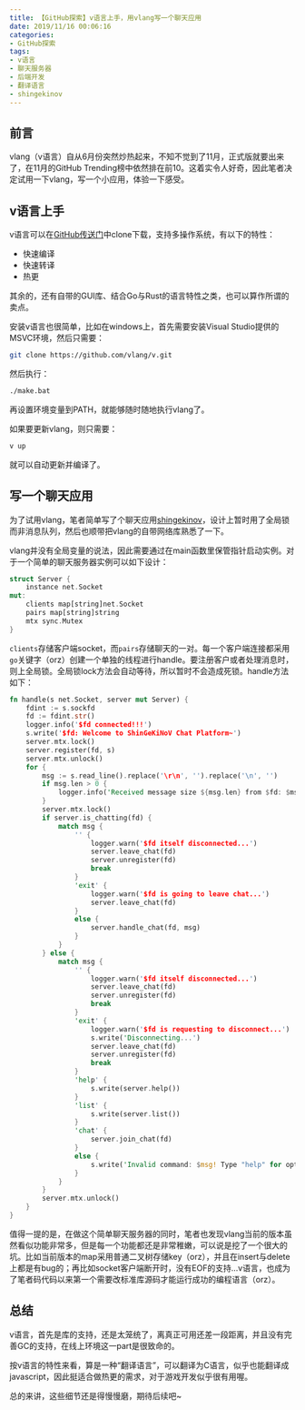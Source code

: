 ```yaml
---
title: 【GitHub探索】v语言上手，用vlang写一个聊天应用
date: 2019/11/16 00:06:16
categories:
- GitHub探索
tags:
- v语言
- 聊天服务器
- 后端开发
- 翻译语言
- shingekinov
---
```


## 前言

vlang（v语言）自从6月份突然炒热起来，不知不觉到了11月，正式版就要出来了，在11月的GitHub Trending榜中依然排在前10。这着实令人好奇，因此笔者决定试用一下vlang，写一个小应用，体验一下感受。

## v语言上手

v语言可以在[GitHub传送门](https://github.com/vlang/v)中clone下载，支持多操作系统，有以下的特性：

- 快速编译
- 快速转译
- 热更

其余的，还有自带的GUI库、结合Go与Rust的语言特性之类，也可以算作所谓的卖点。

安装v语言也很简单，比如在windows上，首先需要安装Visual Studio提供的MSVC环境，然后只需要：

```sh
git clone https://github.com/vlang/v.git
```

然后执行：

```sh
./make.bat
```

再设置环境变量到PATH，就能够随时随地执行vlang了。

<!-- more -->

如果要更新vlang，则只需要：

```sh
v up
```

就可以自动更新并编译了。

## 写一个聊天应用

为了试用vlang，笔者简单写了个聊天应用[shingekinov](https://github.com/utmhikari/shingekinov)，设计上暂时用了全局锁而非消息队列，然后也顺带把vlang的自带网络库熟悉了一下。

vlang并没有全局变量的说法，因此需要通过在main函数里保管指针启动实例。对于一个简单的聊天服务器实例可以如下设计：

```rust
struct Server {
    instance net.Socket
mut:
    clients map[string]net.Socket
    pairs map[string]string
    mtx sync.Mutex
}
```

`clients`存储客户端socket，而`pairs`存储聊天的一对。每一个客户端连接都采用`go`关键字（orz）创建一个单独的线程进行handle。要注册客户或者处理消息时，则上全局锁。全局锁lock方法会自动等待，所以暂时不会造成死锁。handle方法如下：

```rust
fn handle(s net.Socket, server mut Server) {
    fdint := s.sockfd
    fd := fdint.str()
    logger.info('$fd connected!!!')
    s.write('$fd: Welcome to ShinGeKiNoV Chat Platform~')
    server.mtx.lock()
    server.register(fd, s)
    server.mtx.unlock()
    for {
        msg := s.read_line().replace('\r\n', '').replace('\n', '')
        if msg.len > 0 {
            logger.info('Received message size ${msg.len} from $fd: $msg')
        }
        server.mtx.lock()
        if server.is_chatting(fd) {
            match msg {
                '' {
                    logger.warn('$fd itself disconnected...')
                    server.leave_chat(fd)
                    server.unregister(fd)
                    break
                }
                'exit' {
                    logger.warn('$fd is going to leave chat...')
                    server.leave_chat(fd)
                }
                else {
                    server.handle_chat(fd, msg)
                }
            }
        } else {
            match msg {
                '' {
                    logger.warn('$fd itself disconnected...')
                    server.leave_chat(fd)
                    server.unregister(fd)
                    break
                }
                'exit' {
                    logger.warn('$fd is requesting to disconnect...')
                    s.write('Disconnecting...')
                    server.leave_chat(fd)
                    server.unregister(fd)
                    break
                }
                'help' {
                    s.write(server.help())
                }
                'list' {
                    s.write(server.list())
                }
                'chat' {
                    server.join_chat(fd)
                }
                else {
                    s.write('Invalid command: $msg! Type "help" for options~')
                }
            }
        }
        server.mtx.unlock()
    }
}
```

值得一提的是，在做这个简单聊天服务器的同时，笔者也发现vlang当前的版本虽然看似功能非常多，但是每一个功能都还是非常稚嫩，可以说是挖了一个很大的坑。比如当前版本的map采用普通二叉树存储key（orz），并且在insert与delete上都是有bug的；再比如socket客户端断开时，没有EOF的支持...v语言，也成为了笔者码代码以来第一个需要改标准库源码才能运行成功的编程语言（orz）。

## 总结

v语言，首先是库的支持，还是太笼统了，离真正可用还差一段距离，并且没有完善GC的支持，在线上环境这一part是很致命的。

按v语言的特性来看，算是一种“翻译语言”，可以翻译为C语言，似乎也能翻译成javascript，因此挺适合做热更的需求，对于游戏开发似乎很有用喔。

总的来讲，这些细节还是得慢慢磨，期待后续吧~
